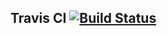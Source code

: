 ## Travis CI [![Build Status](https://travis-ci.org/dwyl/esta.svg?branch=master)](https://travis-ci.com/whhsu2/fibonaci-multi-docker.svg?branch=master)
